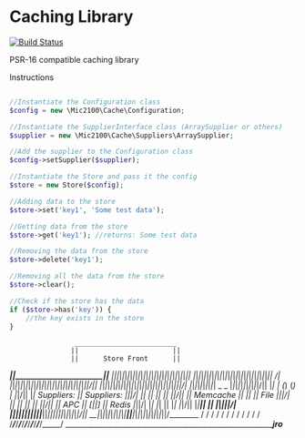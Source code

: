 # Caching Library

[![Build Status](https://travis-ci.org/mic2100/cache.png?branch=master)](https://travis-ci.org/mic2100/cache)

PSR-16 compatible caching library

Instructions

```php

//Instantiate the Configuration class
$config = new \Mic2100\Cache\Configuration;

//Instantiate the SupplierInterface class (ArraySupplier or others)
$supplier = new \Mic2100\Cache\Suppliers\ArraySupplier;

//Add the supplier to the Configuration class
$config->setSupplier($supplier);

//Instantiate the Store and pass it the config
$store = new Store($config);

//Adding data to the store
$store->set('key1', 'Some test data');

//Getting data from the store
$store->get('key1'); //returns: Some test data

//Removing the data from the store
$store->delete('key1');

//Removing all the data from the store
$store->clear();

//Check if the store has the data
if ($store->has('key')) {
    //the key exists in the store
}
```
                    _________________________
                   ||                       ||
                   ||      Store Front      ||
   ________________||_______________________||_____________
  |_|_|_|_|_|_|_|_|_|_|_|_|_|_|_|_|_|_|_|_|_|_|_|_|_|_|_|_||
  |_|_|_|_|_|_|_|_|_|_|_|_|_|_|_|_|_|_|_|_|_|_|_|_|_|_|_|_|| /|
  |_|_|_|_|_|_|_|_|_|_|_|_|_|_|_|_|_|_|_|_|_|_|_|_|_|_|_|_||/||
  |_|_|_|_|_|_|_|_|_|_|_|_|_|_|_|_|_|_|_|_|_|_|_|_|_|_|_|_|||/|
  |_|_|_|_|_|_|_|_|_|     _      _     |_|_|_|_|_|_|_|_|_|_|/||
  |_|               |    (_)    (_)    |                 |_|/||
  |_|  Suppliers:   |__________________|   Suppliers:    |_||/|
  |_|               |_|      ||      |_|                 |_|/||
  |_|   Memcache    |_|      ||      |_|      File       |_||/|
  |_|               |_|      ||      |_|                 |_|/||
  |_|     APC       |_|     [||]     |_|      Redis      |_||/|
  |_|               |_|      ||      |_|                 |_|/||
  |_|_______________|_|      ||      |_|_________________|_||/|
  |_|_|_|_|_|_|_|_|_|_|______||______|_|_|_|_|_|_|_|_|_|_|_|/||
__|_|_|_|_|_|_|_|_|_|_|______||______|_|_|_|_|_|_|_|_|_|_|_||/________
 /     /     /     /     /     /     /     /     /     /     /     /
/_____/_____/_____/_____/_____/_____/_____/_____/_____/_____/_____/
____________________________________________________________jro___
```